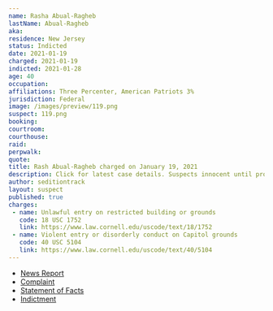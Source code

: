 ```yaml
---
name: Rasha Abual-Ragheb
lastName: Abual-Ragheb
aka:
residence: New Jersey
status: Indicted
date: 2021-01-19
charged: 2021-01-19
indicted: 2021-01-28
age: 40
occupation:
affiliations: Three Percenter, American Patriots 3%
jurisdiction: Federal
image: /images/preview/119.png
suspect: 119.png
booking:
courtroom:
courthouse:
raid:
perpwalk:
quote:
title: Rash Abual-Ragheb charged on January 19, 2021
description: Click for latest case details. Suspects innocent until proven guilty.
author: seditiontrack
layout: suspect
published: true
charges:
 - name: Unlawful entry on restricted building or grounds
   code: 18 USC 1752
   link: https://www.law.cornell.edu/uscode/text/18/1752
 - name: Violent entry or disorderly conduct on Capitol grounds
   code: 40 USC 5104
   link: https://www.law.cornell.edu/uscode/text/40/5104
---
```

- [News Report](https://www.the961.com/lebanese-charged-us-capitol/)
- [Complaint](https://www.justice.gov/opa/page/file/1357081/download)
- [Statement of Facts](https://www.justice.gov/opa/page/file/1357076/download)
- [Indictment](https://www.justice.gov/usao-dc/case-multi-defendant/file/1364746/download)
